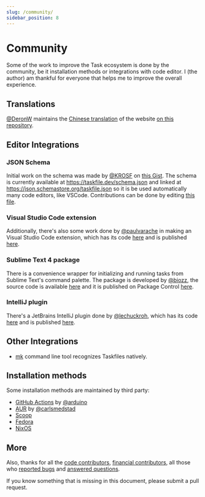 ```yaml
---
slug: /community/
sidebar_position: 8
---
```


# Community

Some of the work to improve the Task ecosystem is done by the community, be it installation methods or integrations with code editor. I (the author) am thankful for everyone that helps me to improve the overall experience.

## Translations

[@DeronW](https://github.com/DeronW) maintains  the [Chinese translation](https://task-zh.readthedocs.io/zh_CN/latest/) of the website [on this repository](https://github.com/DeronW/task).

## Editor Integrations

### JSON Schema

Initial work on the schema was made by [@KROSF](https://github.com/KROSF) on [this Gist](https://gist.github.com/KROSF/c5435acf590acd632f71bb720f685895). The schema is currently available at https://taskfile.dev/schema.json and linked at https://json.schemastore.org/taskfile.json so it is be used automatically many code editors, like VSCode. Contributions can be done by editing [this file](https://github.com/go-task/task/blob/master/docs/static/schema.json).

### Visual Studio Code extension

Additionally, there's also some work done by [@paulvarache](https://github.com/paulvarache) in making an Visual Studio Code extension, which has its code [here](https://github.com/paulvarache/vscode-taskfile) and is published [here](https://marketplace.visualstudio.com/items?itemName=paulvarache.vscode-taskfile).

### Sublime Text 4 package

There is a convenience wrapper for initializing and running tasks from Sublime Text's command palette. The package is developed by [@biozz](https://github.com/biozz), the source code is available [here](https://github.com/biozz/sublime-taskfile) and it is published on Package Control [here](https://packagecontrol.io/packages/Taskfile).

### IntelliJ plugin

There's a JetBrains IntelliJ plugin done by [@lechuckroh](https://github.com/lechuckroh), which has its code [here](https://github.com/lechuckroh/task-intellij-plugin) and is published [here](https://plugins.jetbrains.com/plugin/17058-taskfile).

## Other Integrations

- [mk](https://github.com/pycontribs/mk) command line tool recognizes Taskfiles natively.

## Installation methods

Some installation methods are maintained by third party:

- [GitHub Actions](https://github.com/arduino/setup-task) by [@arduino](https://github.com/arduino)
- [AUR](https://aur.archlinux.org/packages/go-task-bin) by [@carlsmedstad](https://github.com/carlsmedstad)
- [Scoop](https://github.com/ScoopInstaller/Main/blob/master/bucket/task.json)
- [Fedora](https://packages.fedoraproject.org/pkgs/golang-github-task/go-task/)
- [NixOS](https://github.com/NixOS/nixpkgs/blob/master/pkgs/development/tools/go-task/default.nix)

## More

Also, thanks for all the [code contributors](https://github.com/go-task/task/graphs/contributors), [financial contributors](https://opencollective.com/task), all those who [reported bugs](https://github.com/go-task/task/issues?q=is%3Aissue) and [answered questions](https://github.com/go-task/task/discussions).

If you know something that is missing in this document, please submit a pull request.
